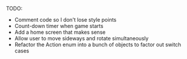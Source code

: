 TODO:
- Comment code so I don't lose style points
- Count-down timer when game starts
- Add a home screen that makes sense
- Allow user to move sideways and rotate simultaneously
- Refactor the Action enum into a bunch of objects to factor out switch cases
